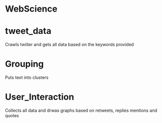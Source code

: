 # WebScience

# tweet_data

Crawls twiiter and gets all data based on the keywords provided

# Grouping

Puts text into clusters

# User_Interaction

Collects all data and drwas graphs based on retweets, replies mentions and quotes
